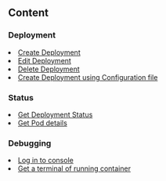 ## Content

### Deployment

<li><a href="https://github.com/dinushchathurya/script-book/blob/master/Kubernetes/Kubectl/comand.md#create-deployment">Create Deployment</a></li>

<li><a href="https://github.com/dinushchathurya/script-book/blob/master/Kubernetes/Kubectl/comand.md#edit-deployment">Edit Deployment</a></li>

<li><a href="https://github.com/dinushchathurya/script-book/blob/master/Kubernetes/Kubectl/comand.md#delete-deployment">Delete Deployment</a></li>

<li><a href="https://github.com/dinushchathurya/script-book/blob/master/Kubernetes/Kubectl/comand.md#configuration-file">Create Deployment using Configuration file</a></li>

### Status

<li><a href="https://github.com/dinushchathurya/script-book/blob/master/Kubernetes/Kubectl/comand.md#get-deployment-status"/>Get Deployment Status</a></li>

<li><a href="https://github.com/dinushchathurya/script-book/blob/master/Kubernetes/Kubectl/comand.md#get-pod-details"/>Get Pod details</a></li>

### Debugging

<li><a href="https://github.com/dinushchathurya/script-book/blob/master/Kubernetes/Kubectl/comand.md#log-to-console"/>Log in to console</a></li>

<li><a href="https://github.com/dinushchathurya/script-book/blob/master/Kubernetes/Kubectl/comand.md#get-a-terminal-of-running-container"/>Get a terminal of running container</a></li>